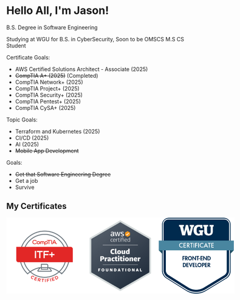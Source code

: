 <!-- 2022-2024 OzzyTheDev, Please Don't Copy -->

# Hello All, I'm Jason!
B.S. Degree in Software Engineering

Studying at WGU for B.S. in CyberSecurity, Soon to be OMSCS M.S CS Student

Certificate Goals:

- AWS Certified Solutions Architect - Associate (2025)
- ~~CompTIA A+ (2025)~~ (Completed)
- CompTIA Network+ (2025)
- CompTIA Project+ (2025)
- CompTIA Security+ (2025)
- CompTIA Pentest+ (2025)
- CompTIA CySA+ (2025)

Topic Goals:
- Terraform and Kubernetes (2025)
- CI/CD (2025)
- AI (2025)
- ~~Mobile App Development~~

Goals:
- ~~Get that Software Engineering Degree~~
- Get a job
- Survive

## My Certificates

<div style="display: flex; flex-direction:row;">
  
<img width="200" src="comptiaitf.png" />
<img width="200" src="cloudpractitioner.png" />
<img width="200" src="wgufrontend.png" />
  </div>
